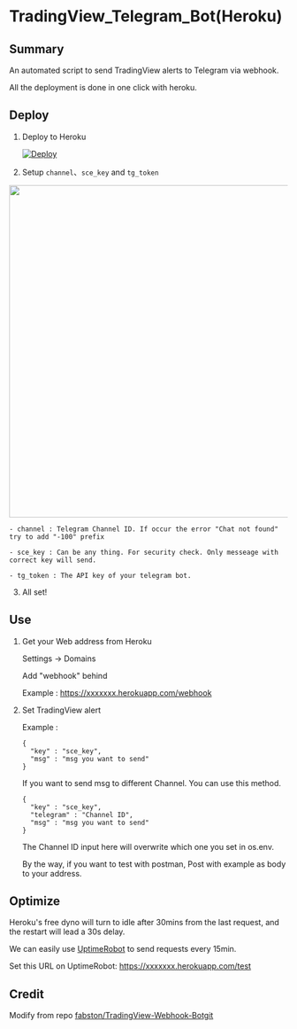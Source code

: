 # TradingView_Telegram_Bot(Heroku)

## Summary

An automated script to send TradingView alerts to Telegram via webhook.

All the deployment is done in one click with heroku.

## Deploy

1. Deploy to Heroku 

   [![Deploy](https://www.herokucdn.com/deploy/button.svg)](https://heroku.com/deploy)

2. Setup `channel`、`sce_key` and `tg_token`
<img src="https://i.imgur.com/oeeuN2V.png" width="600px">
    
    - channel : Telegram Channel ID. If occur the error "Chat not found" try to add "-100" prefix
    
    - sce_key : Can be any thing. For security check. Only messeage with correct key will send. 
    
    - tg_token : The API key of your telegram bot.

3. All set!

## Use

1. Get your Web address from Heroku

    Settings -> Domains

    Add "webhook" behind

    Example : https://xxxxxxx.herokuapp.com/webhook

2. Set TradingView alert

    Example : 
    ```
    {
      "key" : "sce_key",
      "msg" : "msg you want to send"
    } 
    ```

    If you want to send msg to different Channel. You can use this method. 

    ```
    {
      "key" : "sce_key",
      "telegram" : "Channel ID",
      "msg" : "msg you want to send"
    } 
    ```
    The Channel ID input here will overwrite which one you set in os.env.

    By the way, if you want to test with postman, Post with example as body to your address.

## Optimize

  Heroku's free dyno will turn to idle after 30mins from the last request, and the restart will lead a 30s delay.
  
  We can easily use [UptimeRobot](https://uptimerobot.com/) to send requests every 15min.
  
  Set this URL on UptimeRobot: https://xxxxxxx.herokuapp.com/test

## Credit

Modify from repo [fabston/TradingView-Webhook-Botgit](https://github.com/fabston/TradingView-Webhook-Bot)